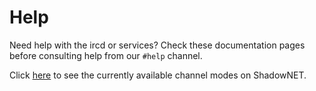 # Help

Need help with the ircd or services? Check these documentation pages before 
consulting help from our `#help` channel.

Click [here](cmode.html) to see the currently available channel modes on 
ShadowNET.

